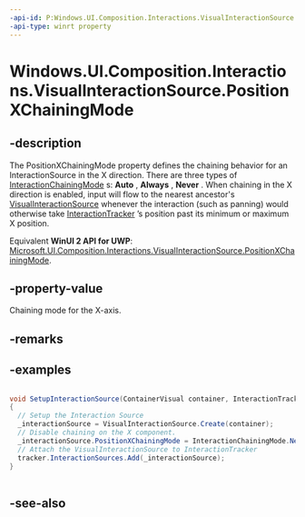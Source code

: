 ```yaml
---
-api-id: P:Windows.UI.Composition.Interactions.VisualInteractionSource.PositionXChainingMode
-api-type: winrt property
---
```


<!-- Property syntax
public Windows.UI.Composition.Interactions.InteractionChainingMode PositionXChainingMode { get;  set; }
-->

# Windows.UI.Composition.Interactions.VisualInteractionSource.PositionXChainingMode

## -description
The PositionXChainingMode property defines the chaining behavior for an InteractionSource in the X direction. There are three types of [InteractionChainingMode](interactionchainingmode.md) s: 
    **Auto**
  , 
    **Always**
  , 
    **Never**
  . When chaining in the X direction is enabled, input will flow to the nearest ancestor's [VisualInteractionSource](visualinteractionsource.md) whenever the interaction (such as panning) would otherwise take [InteractionTracker](interactiontracker.md) ’s position past its minimum or maximum X position.

Equivalent **WinUI 2 API for UWP**: [Microsoft.UI.Composition.Interactions.VisualInteractionSource.PositionXChainingMode](/windows/winui/api/microsoft.ui.composition.interactions.visualinteractionsource.positionxchainingmode).

## -property-value
Chaining mode for the X-axis.

## -remarks

## -examples
```csharp

void SetupInteractionSource(ContainerVisual container, InteractionTracker tracker)
{
  // Setup the Interaction Source
  _interactionSource = VisualInteractionSource.Create(container);
  // Disable chaining on the X component.
  _interactionSource.PositionXChainingMode = InteractionChainingMode.Never; 
  // Attach the VisualInteractionSource to InteractionTracker
  tracker.InteractionSources.Add(_interactionSource);
}
          
```



## -see-also
